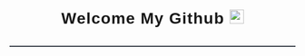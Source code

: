 <div style="text-align:center;border-bottom:2px solid rgb(55,62,71);margin-bottom:2rem;margin:0 auto;">
    <h1 style="text-align:center;border:0;font-family:'Poppins',sans-serif;font-weight:600;letter-spacing:1.2px;" align="center">Welcome My Github <img src="https://media.giphy.com/media/hvRJCLFzcasrR4ia7z/giphy.gif" width="25px"> </h1>
  <div style="display:flex; justify-content:center;align-items:center;gap:0.3rem;margin-bottom:0.8rem;" align="center">
